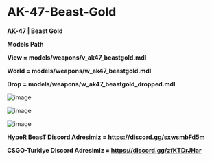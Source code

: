 # AK-47-Beast-Gold

**AK-47 | Beast Gold**

**Models Path**

**View = models/weapons/v_ak47_beastgold.mdl**

**World = models/weapons/w_ak47_beastgold.mdl**

**Drop = models/weapons/w_ak47_beastgold_dropped.mdl**

![image](https://user-images.githubusercontent.com/66871022/165550314-254aa060-de9c-426f-9d44-0a030491e80f.png)

![image](https://user-images.githubusercontent.com/66871022/165550349-442ba73d-69cb-43f9-b854-6fa5814b1282.png)

![image](https://user-images.githubusercontent.com/66871022/165550393-d2fc044e-f915-4f4d-89de-7ebbcd414d55.png)

**HypeR BeasT Discord Adresimiz = https://discord.gg/sxwsmbFd5m**

**CSGO-Turkiye Discord Adresimiz = https://discord.gg/zfKTDrJHar**
